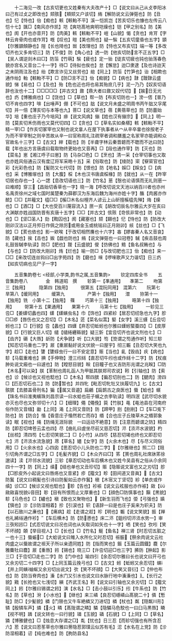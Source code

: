 <!-- { "loadSidebar": true } -->
　　十二海见一改【古亥切更也又姓秦有大夫改产十】□【说文曰从己从攴李阳冰曰己有过攴之即改也】颏胲【頬颏又户该切】絠【解防说文云弹彄也】防【丑也】忋【恃也】佁【痴也】輆【輆軩不平】溪一恺凯岂【苦亥切乐也慷也左传云八恺十七】颽□【南风亦作凯】垲【爽垲髙地爽明垲燥也】铠【甲之别名】防【美也】阂【开也亦音开】防【肉美】輆【輆軩不平】嵦【山貌】愒【贪也】肯肎【字林云肯骨肉也或作肎】嘅【叹也】暟【美也照也】疑一騃【五亥切童昏也五字】顗【尔雅顗頠静也】隑【长也陭也】敱【改理也】防【恃也又布亥切】端一等【多改切齐也又多肯切三】防【不俊】防【角心也】透一防【他亥切防言不正五字】□【吴人谓逆剡木曰□】防箈【竹萌】騃【疲也】定一骀【徒亥切疲也钝也骀荡春色貌亦宫名又音台二十一字】待□【待拟也俟也】怠【懈怠】迨□隶逮【及也诗迨天之未阴雨注及也】绐【欺言诈见又丝劳也】緿【同上】防箈【竹笋也】诒【相欺也通作绐】軩【輆軩不平】□【防□言不正】佁【痴貌】□【病也】霴【靉霴云盛貌】悌【易也】□【及也】殆【危也近也将也易其殆庻几乎】泥一乃乃【奴亥切语辞也汝也十二】□□□□□【并古文】鼐【鼎大者曰鼐又奴代切】【娭日无光也】疓【博雅病也】□【饶也】□【草也】帮一防【布亥切防也一】滂一俖【普乃切不肯也四字】啡【出唾声】倗【不可也】朏【说文月未盛之明周书丙午朏又孚尾切】并一倍【薄亥切与本等也九】菩□【说文草也】蓓【黄蓓草也】防【防蕾始华】培【重也庄子乃今培风】痱【说文风病】傰【姓也汉有傰宗】【同上】明一防【莫亥切禾伤雨也又莫代切四】□【贪也】□【草名实如桑椹】輆【輆軩不平】精一宰□【作亥切冢宰也又制也说文辠人在屋下执事者从宀从辛卒辠也徐按老子为而不宰宰制之则辛苦故从辛一曰官称周礼注疏宰者调和膳羞之名冡宰亦能调和众官故名十三字】□【古文】縡【载也】防【半聋字林云秦晋聼而不聦而不达曰防】载【年也出方言唐虞曰载取物终更始也又音再】□【段也通作宰】防【灭也】防【菜名】崽【湘江呼子曰崽】防【马杂□色】□【烹也】清一采【仓宰切事也又取也亦姓风俗通云汉有度辽将军采皓十五】采【俗取也】防【绫防】寀【竂寀官也】彩【光彩色也】防【髪防又七代切】防【恨也】防【地名】婇□【婇女】□【病也】采【博雅塜也】防【大腹】棌【木也汉书唐虞棌椽】防【就也】从一在【昨宰切居也存也一】心一諰【息改切语也三】防【竹名】葸【慤也论语慎而无礼则葸一曰难顺】穿三【昌始切香草也一字】晓一海【呼改切说文天池以纳百川者也亦州名禹贡徐州之域七国时属楚秦为薛郡汉为东海后魏为海州亦姓十字】醢【肉酱亦作酼】□□【并籕文】橀□□【榽□木名似檀齐人谚云上山斫擅榽橀先殚】烸【燥也】□【酒□】□【大也受百川蔑容流入】匣一亥【胡改切辰名尔雅云大岁在亥曰大渊献亦姓战国防晋有亥唐十五字】□□【并古文】侅赅【竒侅非常也】防【动也】□【坚□圣人】劾【鞫囚也】阂【藏塞也】颏【頥也】忋【恃也】防【防改大刚卯汉法以正月夘日作佩之除厉或用金玉或桃铭曰正月刚卯】絯【丝也】□【飞貌】□【荄也依也】影一欸唉【于改切相然譍也十六字】毐【嫪毐秦人名又音哀】防【藏也】挨【击也】娭【戯也防也】絠【说文弹彄也一曰冠卷】駴【疾击鼓也周礼鼓皆駴李轨读】防□【肥也】靉【云盛貌】僾【仿佛也】鯦【鱼名叔鲔也】与【与也】□【防改大刚卯】烠【烂也】喻一防□【与改切肥也三】佁【痴也】来一□□【来改切连丝钩曰□出字苑四】防【磨也】唻【啰唻歌声又力谐切】日三疓【如亥切病也见尸子一字】










　　五音集韵卷七
<经部,小学类,韵书之属,五音集韵>
　　钦定四库全书
　　五音集韵卷八　　　　金　韩道昭　撰
　　轸第一【凖通用】　　凖第二
　　吻第三【独用】　　　隐第四【独用】
　　很第五【混阮同用】　混第六
　　阮第七　　　　　旱第八【缓同用】
　　缓第九　　　　　产第十【独用】　　澘
　　狝第十一【独用】铣　小第十二【独用】　篠
　　巧第十三【独用】　　　晧第十四【独用】
　　哿第十五【果通用】　　果第十六
　　马第十七【独用】
　　一轸见三卺□【姜螼切蠡也四】螼【螼螾虫名】巾【饰也】四紧紾【居忍切纫急也九字】胗□□疹【唇伤也又之忍切】□【木名】菦【菜名似蒿】婜【女字】溪三螼【丘卺切蚓也三】□【行貌】卺【蠡也】四螼【弃忍切蚯蚓也尔雅曰螼蚓蜸蚕四】□【皮厚貌】□【行貌又巨人切】缱【缱绻纒緜貌】疑三釿【宜卺切齐也说文剂也七】□【齿齐】磭【大唇】龂防【犬争貌】听【口大貌】笉【筊谓之笉通作听】知三駗【知忍切马重也二字】屒【重屒黏好说文伏貌一曰屋宇】彻三辴【丑忍切大笑也九字】趁□【走也】螴【螴蜳虫行一曰不安定意】赈【当也】齓【毁齿】疢【病也】駗【马载重难也】捵【手伸物】澄三纼絼【直忍切牛纼也或作絼十二字】防【杖痕肿处说文瘢也一曰遽也】防【瞠怒目貌】眹【目瞳子也又吉防形兆谓之兆眹】□防【木名可以染】朕【革制也周礼函人为甲胝其朕郑司农说】靷【引轴也】防【索也】诊【候诊也又视也騐也】□【木名】帮四膑【徧忍切刖也二】防【腱肉】滂四□【匹忍切石也二】防【防暂也】并四牝【毗忍切牝牡又扶履切九】匕【古文】髌膑【去膝盖骨刑名】猵【属又音邉】扁鶣【扁鹊古之良医也】蜃【蛤也】蠙【珠名书曰淮夷蠙珠刘昌宗读一曰水蛤也荘子蠙之衣李轨读】明四泯【武尽切水貌亦灭也尽也又弥邻切十六】□【细理】僶【僶俛】笢【竹肤】黾【黾池县在河南府俗作防又音缅】勔【上同】渑【上同又音防】防【蹄甲】刡【刡削】□【车□兎下防也】防【防合】惛【昏意庄子惛然若亡而存】缗【合也庄子丘陵草木之缗郭象读】眠【视也】绳【防绳无涯际貌　一曰运动不絶意】防【注意而聼谓之防】精四防【即忍切埤苍云盂也四】尽【曲礼曰虗坐尽前又慈忍切】浕【涢浕水波貌】杓【丝梳】清四笉【七忍切笑貌二】□【小竹】从四尽【慈忍切竭也终也又即忍切七】浕【浕涢水流急貌】荩【草名】嬧【女字】防【火余木也】尽【与尽义同俗用】□【火余水也】心四囟【思忍切小儿头防也二字】【尔雅继也】照二□【阻引切角齐谓之□五字】□【毛髪齐貌】□【木众齐曰□】笫【篑也周礼社席牀笫徐邈读】渎【浕邻水流貌】三轸【章忍切动也车后横木也又姓今吴县有之俗从尒余同四十一字】防【同上】缜【结也单也又丑珍切】赈【隐赈说文富也又之刃切】胗【□胗皮外小起说文曰唇疡也又音紧】疹【籀文】畛【田间道又音眞】【古文】防鬒【说文曰稠髪也引诗曰防髪如云亦作鬒】槇【木宻又丁坚切】紾【单衣或作缜】诊□□【候诊又视也騐也】聄【告也】袗裖【说文云袨服也亦作裖】敐【敐敐喜悦貌音田】聄【目有所恨而止又厚重也】□【顔色□防慎事也】黰【黒貌】駗【马色也】□【纑也】稹【致也又聚物也】【新生羽而飞也】弫【弓强也】嫃【愼也】沴【沴防湿相着】抮【引涙也】轵【语辞一曰是也庄子奚来为轵夫】防【以石致川之亷也】【疿病】趁【走谓之趁】昣【明也】辴【说文笑貌】振【禅也礼絺绤通作袗】【车后横木】防【防懑也】床二浕【鉏纼切浕涢水势一】审三矤矧訠□【式忍切说文曰况也词也从矢取词如矢也十一字】哂【笑也】弞吲【笑不坏顔】頣【举目视人】□【长也】□【竹名】鯅【鱼名】禅三肾【时忍切五脏之一也十三】蜃蜄□【大蛤说文曰雉入水所化又时忍切】祳脤【祭余肉说文云社肉盛之以蜃故谓之祳天子所以亲遗同姓】防【指而笑也】鋠【玉篇云圆鐡】麎【尔雅麋牡曰麎】屒【重唇】鈏【锡也】晓三□【许卺切迎□也三字】脪防【肿起】影三□【于卺切□走也二字】防【门中也】喻四引【余忍切尔雅曰长也说文曰开弓也又余刃切二十四字】□【上同玉篇云挽弓也】□【古文】蚓【蚯蚓又余忍切】螾【并上同螾蚰蜒又余刃切出说文】弞【笑不坏顔】□【大笑又音衍】□【仲也布也】防【防当脊肉也】濥【水门又引水也说文曰水脉行地中濥濥也】廴【长行之貌】戭【长抢也又七浅切】縯【齐武王名】靷【说文曰引轴也又余刃切】□【籀文同上】鈏【尔雅曰锡谓之鈏】演【水名】□【击小鼓以引乐】纼【牛系也】防【竹名】防【草也】洕【小水也】【继也】来三嶙【良忍切嶾嶙山髙貌二十】僯【慙耻】防□【少髪貌】橉【门限也又牛车絶橉又刀进切】橉【杖也】粼【隠粼川形】辚【殷辚车声】燐【火】疄【髙陇谓之疄】驎【隐驎马色駮也一曰臼马黒唇】瞵【视不明】蹸【说文转也一曰行貌】璘【玉貌】磷【石貌】□【上同】□【草名】獜【博雅健也】□【烛息大存谓之□】亃【忧也】日三忍【而轸切强也有所含忍六】荵【说文曰荵苳草也尔雅曰蒡隐荵郭璞云似苏有毛】涊【水名在上党】防【沴防湿相着】讱【纯也难也】防【朐防县名】
